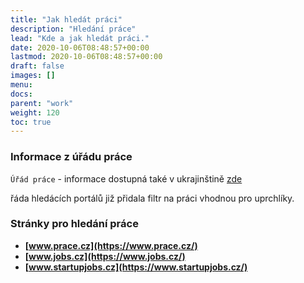 ```yaml
---
title: "Jak hledát práci"
description: "Hledání práce"
lead: "Kde a jak hledát práci."
date: 2020-10-06T08:48:57+00:00
lastmod: 2020-10-06T08:48:57+00:00
draft: false
images: []
menu:
docs:
parent: "work"
weight: 120
toc: true
---
```

### Informace z úřádu práce
`Úřád práce` - informace dostupná také v ukrajinštině
[zde](https://www.uradprace.cz/web/cz/-/pomoc-pro-obcany-ukrajiny-a-jejich-zamestnavatele)

řáda hledácích portálů již přidala filtr na práci vhodnou pro uprchlíky.

### Stránky pro hledání práce
* **[www.prace.cz](https://www.prace.cz/)**
* **[www.jobs.cz](https://www.jobs.cz/)**
* **[www.startupjobs.cz](https://www.startupjobs.cz/)**
